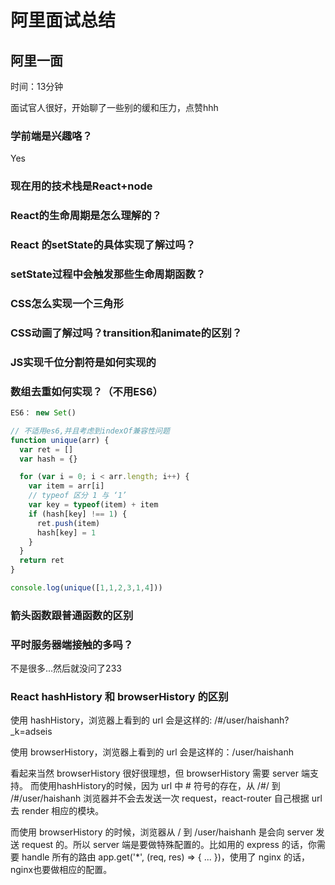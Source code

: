 # 阿里面试总结

## 阿里一面

时间：13分钟

面试官人很好，开始聊了一些别的缓和压力，点赞hhh

### 学前端是兴趣咯？

Yes

### 现在用的技术栈是React+node

### React的生命周期是怎么理解的？

### React 的setState的具体实现了解过吗？

### setState过程中会触发那些生命周期函数？

### CSS怎么实现一个三角形

### CSS动画了解过吗？transition和animate的区别？

### JS实现千位分割符是如何实现的

### 数组去重如何实现？（不用ES6）

```js
ES6： new Set()

// 不适用es6,并且考虑到indexOf兼容性问题
function unique(arr) {
  var ret = []
  var hash = {}

  for (var i = 0; i < arr.length; i++) {
    var item = arr[i]
    // typeof 区分 1 与 ‘1’
    var key = typeof(item) + item
    if (hash[key] !== 1) {
      ret.push(item)
      hash[key] = 1
    }
  }
  return ret
}

console.log(unique([1,1,2,3,1,4]))
```

### 箭头函数跟普通函数的区别

### 平时服务器端接触的多吗？

不是很多...然后就没问了233

### React hashHistory 和 browserHistory 的区别

使用 hashHistory，浏览器上看到的 url 会是这样的: /#/user/haishanh?_k=adseis

使用 browserHistory，浏览器上看到的 url 会是这样的：/user/haishanh

看起来当然 browserHistory 很好很理想，但 browserHistory 需要 server 端支持。 而使用hashHistory的时候，因为 url 中 # 符号的存在，从 /#/ 到 /#/user/haishanh 浏览器并不会去发送一次 request，react-router 自己根据 url 去 render 相应的模块。

而使用 browserHistory 的时候，浏览器从 / 到 /user/haishanh 是会向 server 发送 request 的。所以 server 端是要做特殊配置的。比如用的 express 的话，你需要 handle 所有的路由 app.get('*', (req, res) => { ... })，使用了 nginx 的话，nginx也要做相应的配置。